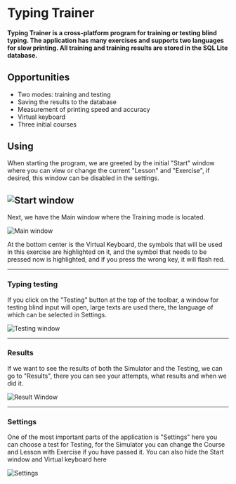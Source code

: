 # Typing Trainer
#### Typing Trainer is a cross-platform program for training or testing blind typing. The application has many exercises and supports two languages for slow printing. All training and training results are stored in the SQL Lite database.

## Opportunities
+ Two modes: training and testing
+ Saving the results to the database
+ Measurement of printing speed and accuracy
+ Virtual keyboard
+ Three initial courses


## Using
When starting the program, we are greeted by the initial "Start" window where you can view or change the current "Lesson" and "Exercise", if desired, this window can be disabled in the settings.

![Start window](image.png)
-


Next, we have the Main window where the Training mode is located.

![Main window](image-2.png)

At the bottom center is the Virtual Keyboard, the symbols that will be used in this exercise are highlighted on it, and the symbol that needs to be pressed now is highlighted, and if you press the wrong key, it will flash red.

---

### Typing testing

If you click on the "Testing" button at the top of the toolbar, a window for testing blind input will open, large texts are used there, the language of which can be selected in Settings.

![Testing window](image-3.png)

---


### Results
If we want to see the results of both the Simulator and the Testing, we can go to "Results", there you can see your attempts, what results and when we did it.

![Result Window](image-4.png)

---
### Settings
One of the most important parts of the application is "Settings" here you can choose a test for Testing, for the Simulator you can change the Course and Lesson with Exercise if you have passed it. You can also hide the Start window and Virtual keyboard here

![Settings](image-5.png)

